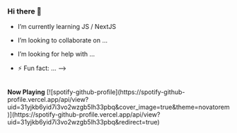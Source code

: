 ### Hi there 👋

- I’m currently learning JS / NextJS
- I’m looking to collaborate on ...
- I’m looking for help with ...

- ⚡ Fun fact: ...
-->


<br>
<b>Now Playing</b>
[![spotify-github-profile](https://spotify-github-profile.vercel.app/api/view?uid=31yjkb6yid7i3vo2wzgb5lh33pbq&cover_image=true&theme=novatorem)](https://spotify-github-profile.vercel.app/api/view?uid=31yjkb6yid7i3vo2wzgb5lh33pbq&redirect=true)
